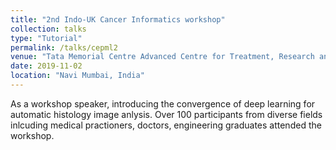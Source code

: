 ```yaml
---
title: "2nd Indo-UK Cancer Informatics workshop"
collection: talks
type: "Tutorial"
permalink: /talks/cepml2
venue: "Tata Memorial Centre Advanced Centre for Treatment, Research and Education in Cancer "
date: 2019-11-02
location: "Navi Mumbai, India"
---
```


As a workshop speaker, introducing the convergence of deep learning for automatic histology image anlysis. Over 100 participants from diverse fields inlcuding medical practioners, doctors, engineering graduates attended the workshop.

